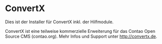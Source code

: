 # ConvertX

Dies ist der Installer für ConvertX inkl. der Hilfmodule.

ConvertX ist eine teilweise kommerzielle Erweiterung für das Contao Open Source CMS (contao.org).
Mehr Infos und Support unter http://convertx.de.
